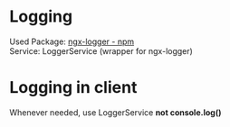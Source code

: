 # Logging

Used Package: [ngx-logger - npm](https://www.npmjs.com/package/ngx-logger)  
Service: LoggerService (wrapper for ngx-logger)

# Logging in client
Whenever needed, use LoggerService **not console.log()**

